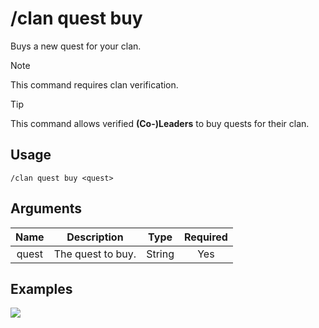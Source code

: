 # /clan quest buy

Buys a new quest for your clan.

> [!NOTE]
> This command requires clan verification.

> [!TIP]
> This command allows verified **(Co-)Leaders** to buy quests for their clan.

## Usage

```
/clan quest buy <quest>
```

## Arguments

| Name  | Description       | Type   | Required |
| :---: | :---------------: | :----: | :------: |
| quest | The quest to buy. | String | Yes      |

## Examples

<img src="https://github.com/user-attachments/assets/aa415a6b-de3d-4f6a-95c7-43bea5330634" class="rounded-corners">
